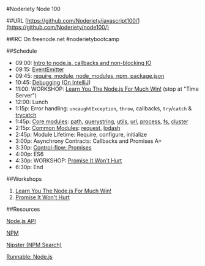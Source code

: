 #Noderiety Node 100

##URL
[https://github.com/Noderiety/javascript100/](https://github.com/Noderiety/node100/)

##IRC
On freenode.net \#noderietybootcamp

##Schedule

* 09:00: [Intro to node.js, callbacks and non-blocking IO](http://www.slideshare.net/ArtemisaYescasEngler/about-nodejs)
* 09:15: [EventEmitter](http://www.slideshare.net/ArtemisaYescasEngler/about-nodejs/19)
* 09:45: [require, module, node_modules, npm, package.json](http://www.slideshare.net/ArtemisaYescasEngler/about-nodejs/45)
* 10:45: [Debugging](https://github.com/node-inspector/node-inspector) ([On IntelliJ](http://www.jetbrains.com/idea/webhelp/running-and-debugging-node-js.html))
* 11:00: WORKSHOP: [Learn You The Node.js For Much Win!](http://nodeschool.io/#learn-you-node) (stop at "Time Server")
* 12:00: Lunch
* 1:15p: Error handling: `uncaughtException`, `throw`, callbacks, `try`/`catch` & [trycatch](https://github.com/CrabDude/trycatch)
* 1:45p: [Core modules](http://nodejs.org/api/all.html): [path](http://nodejs.org/api/path.html), [querystring](http://nodejs.org/api/querystring.html), [utils](http://nodejs.org/api/util.html), [url](http://nodejs.org/api/url.html), [process](http://nodejs.org/api/process.html), [fs](http://nodejs.org/api/fs.html), [cluster](http://nodejs.org/api/cluster.html)
* 2:15p: [Common Modules](http://eirikb.github.io/nipster/): [request](https://github.com/mikeal/request), [lodash](lodash.com/docs)
* 2:45p: Module Lifetime: Require, configure, initialize
* 3:00p: Asynchrony Contracts: Callbacks and Promises A+
* 3:30p: [Control-flow: Promises](http://www.slideshare.net/async_io/javascript-promisesq-library-17206726)
* 4:00p: ES6 
* 4:30p: WORKSHOP: [Promise It Won't Hurt](http://nodeschool.io/#promiseitwonthurt)
* 6:30p: End

##Workshops

1. [Learn You The Node.js For Much Win!](http://nodeschool.io/#learn-you-node)
2. [Promise It Won't Hurt](http://nodeschool.io/#promiseitwonthurt)

##Resources

[Node.js API](https://npmjs.org/doc/json.html)

[NPM](https://npmjs.org/)

[Nipster (NPM Search)](http://eirikb.github.io/nipster/)

[Runnable: Node.js](http://runnable.com/Node.js)